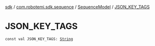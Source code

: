[sdk](../../index.md) / [com.robotemi.sdk.sequence](../index.md) / [SequenceModel](index.md) / [JSON_KEY_TAGS](./-j-s-o-n_-k-e-y_-t-a-g-s.md)

# JSON_KEY_TAGS

`const val JSON_KEY_TAGS: `[`String`](https://kotlinlang.org/api/latest/jvm/stdlib/kotlin/-string/index.html)